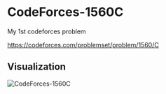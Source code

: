 # CodeForces-1560C
My 1st codeforces problem

https://codeforces.com/problemset/problem/1560/C

## Visualization
![CodeForces-1560C](https://user-images.githubusercontent.com/87486610/131372807-b597d434-41f9-4530-bcd9-c15b2898df01.png)
